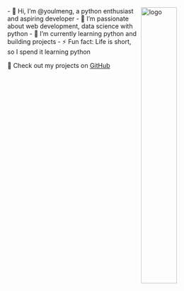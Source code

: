 <img src="https://github-readme-stats.vercel.app/api?username=youlmeng&show_icons=false&theme=Default" alt="logo" align="right" width="40%" />
- 👋 Hi, I’m @youlmeng, a python enthusiast and aspiring developer
- 👀 I’m passionate about web development, data science with python
- 🌱 I’m currently learning python and building projects
- ⚡ Fun fact: Life is short, so I spend it learning python

🔗 Check out my projects on [GitHub](https://github.com/youlmeng)  
